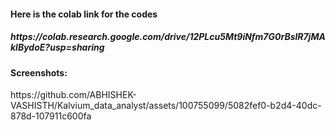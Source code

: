 <h4>Here is the colab link for the codes</h4>
<h5>https://colab.research.google.com/drive/12PLcu5Mt9iNfm7G0rBslR7jMAklBydoE?usp=sharing</h5>
<h4>Screenshots:</h4>
https://github.com/ABHISHEK-VASHISTH/Kalvium_data_analyst/assets/100755099/5082fef0-b2d4-40dc-878d-107911c600fa
